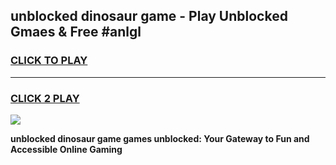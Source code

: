 
## unblocked dinosaur game - Play Unblocked Gmaes & Free #anlgl
<h3>
<a href="https://news.freeplayer.one?title=unblocked_dinosaur_game&ref=26F">CLICK TO PLAY</a></h3>
<hr>

<h3>
<a href="https://news.freeplayer.one?title=unblocked_dinosaur_game&ref=26F">CLICK 2 PLAY</a>
  
</h3>

<a href="https://news.freeplayer.one?title=unblocked_dinosaur_game&ref=26F/"><img src="https://clearcache.store/games.png"></a>


**unblocked dinosaur game games unblocked: Your Gateway to Fun and Accessible Online Gaming**
